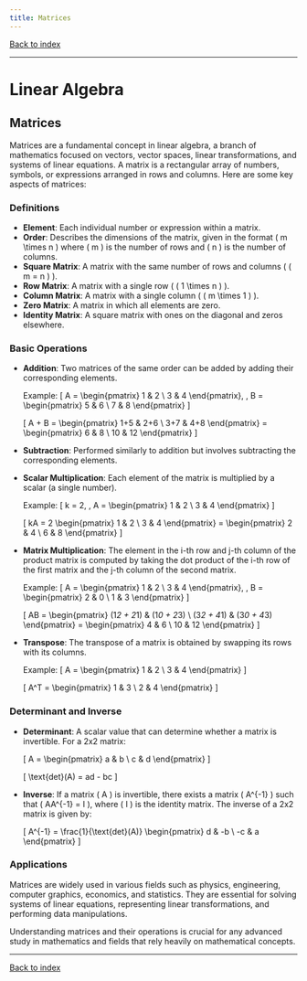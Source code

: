 ```yaml
---
title: Matrices
---
```


[Back to index](index.html)

---
# Linear Algebra
## Matrices

Matrices are a fundamental concept in linear algebra, a branch of mathematics focused on vectors, vector spaces, linear transformations, and systems of linear equations. A matrix is a rectangular array of numbers, symbols, or expressions arranged in rows and columns. Here are some key aspects of matrices:

### Definitions
- **Element**: Each individual number or expression within a matrix.
- **Order**: Describes the dimensions of the matrix, given in the format \( m \times n \) where \( m \) is the number of rows and \( n \) is the number of columns.
- **Square Matrix**: A matrix with the same number of rows and columns ( \( m = n \) ).
- **Row Matrix**: A matrix with a single row ( \( 1 \times n \) ).
- **Column Matrix**: A matrix with a single column ( \( m \times 1 \) ).
- **Zero Matrix**: A matrix in which all elements are zero.
- **Identity Matrix**: A square matrix with ones on the diagonal and zeros elsewhere.

### Basic Operations
- **Addition**: Two matrices of the same order can be added by adding their corresponding elements.
  
  Example:
  \[
  A = \begin{pmatrix}
  1 & 2 \\
  3 & 4
  \end{pmatrix}, \,
  B = \begin{pmatrix}
  5 & 6 \\
  7 & 8
  \end{pmatrix}
  \]

  \[
  A + B = \begin{pmatrix}
  1+5 & 2+6 \\
  3+7 & 4+8
  \end{pmatrix} = \begin{pmatrix}
  6 & 8 \\
  10 & 12
  \end{pmatrix}
  \]

- **Subtraction**: Performed similarly to addition but involves subtracting the corresponding elements.

- **Scalar Multiplication**: Each element of the matrix is multiplied by a scalar (a single number).

  Example:
  \[
  k = 2, \,
  A = \begin{pmatrix}
  1 & 2 \\
  3 & 4
  \end{pmatrix}
  \]

  \[
  kA = 2 \begin{pmatrix}
  1 & 2 \\
  3 & 4
  \end{pmatrix} = \begin{pmatrix}
  2 & 4 \\
  6 & 8
  \end{pmatrix}
  \]

- **Matrix Multiplication**: The element in the i-th row and j-th column of the product matrix is computed by taking the dot product of the i-th row of the first matrix and the j-th column of the second matrix.

  Example:
  \[
  A = \begin{pmatrix}
  1 & 2 \\
  3 & 4
  \end{pmatrix}, \,
  B = \begin{pmatrix}
  2 & 0 \\
  1 & 3
  \end{pmatrix}
  \]

  \[
  AB = \begin{pmatrix}
  (1*2 + 2*1) & (1*0 + 2*3) \\
  (3*2 + 4*1) & (3*0 + 4*3)
  \end{pmatrix} = \begin{pmatrix}
  4 & 6 \\
  10 & 12
  \end{pmatrix}
  \]

- **Transpose**: The transpose of a matrix is obtained by swapping its rows with its columns.

  Example:
  \[
  A = \begin{pmatrix}
  1 & 2 \\
  3 & 4
  \end{pmatrix}
  \]

  \[
  A^T = \begin{pmatrix}
  1 & 3 \\
  2 & 4
  \end{pmatrix}
  \]

### Determinant and Inverse
- **Determinant**: A scalar value that can determine whether a matrix is invertible. For a 2x2 matrix:

  \[
  A = \begin{pmatrix}
  a & b \\
  c & d
  \end{pmatrix}
  \]

  \[
  \text{det}(A) = ad - bc
  \]

- **Inverse**: If a matrix \( A \) is invertible, there exists a matrix \( A^{-1} \) such that \( AA^{-1} = I \), where \( I \) is the identity matrix. The inverse of a 2x2 matrix is given by:

  \[
  A^{-1} = \frac{1}{\text{det}(A)} \begin{pmatrix}
  d & -b \\
  -c & a
  \end{pmatrix}
  \]

### Applications
Matrices are widely used in various fields such as physics, engineering, computer graphics, economics, and statistics. They are essential for solving systems of linear equations, representing linear transformations, and performing data manipulations.

Understanding matrices and their operations is crucial for any advanced study in mathematics and fields that rely heavily on mathematical concepts.

---
[Back to index](index.html)
